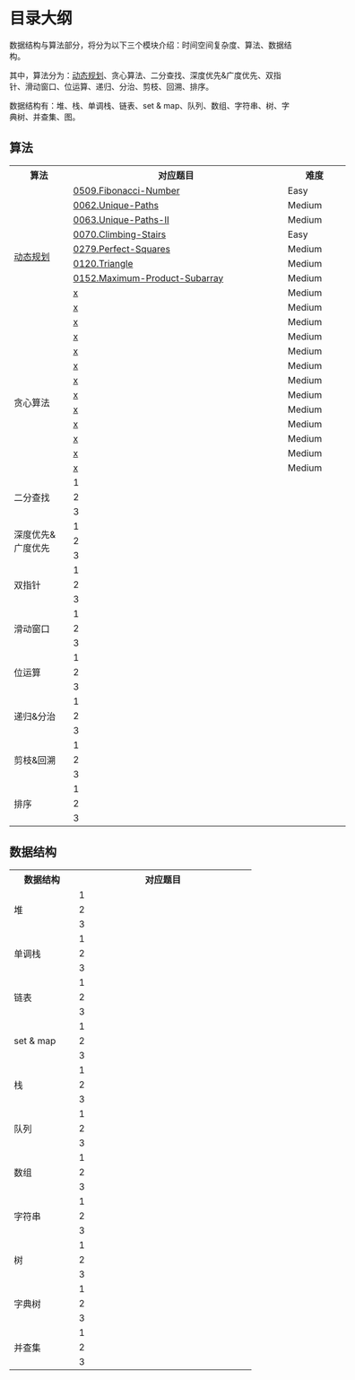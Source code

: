 # 目录大纲

数据结构与算法部分，将分为以下三个模块介绍：时间空间复杂度、算法、数据结构。

其中，算法分为：[动态规划](./2_dynamic_programming.md)、贪心算法、二分查找、深度优先&广度优先、双指针、滑动窗口、位运算、递归、分治、剪枝、回溯、排序。

数据结构有：堆、栈、单调栈、链表、set & map、队列、数组、字符串、树、字典树、并查集、图。

## 算法

<table style="width:600px">
    <tr>
        <th>算法</th><th>对应题目</th><th>难度</th>
    </tr>
    <tr>
        <td rowspan="10" width="100px"><a href="./2_dynamic_programming.html">动态规划</a></td>
        <td width="400px"><a href="../problem/0509.Fibonacci-Number.html">0509.Fibonacci-Number</a></td>
        <td width="100px">Easy</td>
    </tr>
    <tr><td><a href="../problem/0062.Unique-Paths.html">0062.Unique-Paths</a></td><td>Medium</td></tr>
    <tr><td><a href="../problem/0063.Unique-Paths-II.html">0063.Unique-Paths-II</a></td><td>Medium</td></tr>
    <tr><td><a href="../problem/0070.Climbing-Stairs.html">0070.Climbing-Stairs</a></td><td>Easy</td></tr>
    <tr><td><a href="../problem/0279.Perfect-Squares.html">0279.Perfect-Squares</a></td><td>Medium</td></tr>
    <tr><td><a href="../problem/0120.Triangle.html">0120.Triangle</a></td><td>Medium</td></tr>
    <tr><td><a href="../problem/0152.Maximum-Product-Subarray.html">0152.Maximum-Product-Subarray</a></td><td>Medium</td></tr>
    <tr><td><a href="../problem/x.html">x</a></td><td>Medium</td></tr>
    <tr><td><a href="../problem/x.html">x</a></td><td>Medium</td></tr>
    <tr><td><a href="../problem/x.html">x</a></td><td>Medium</td></tr>
    <tr>
        <td rowspan="10">贪心算法</td>
        <td><a href="../problem/x.html">x</a></td><td>Medium</td>
    </tr>
    <tr><td><a href="../problem/x.html">x</a></td><td>Medium</td></tr>
    <tr><td><a href="../problem/x.html">x</a></td><td>Medium</td></tr>
    <tr><td><a href="../problem/x.html">x</a></td><td>Medium</td></tr>
    <tr><td><a href="../problem/x.html">x</a></td><td>Medium</td></tr>
    <tr><td><a href="../problem/x.html">x</a></td><td>Medium</td></tr>
    <tr><td><a href="../problem/x.html">x</a></td><td>Medium</td></tr>
    <tr><td><a href="../problem/x.html">x</a></td><td>Medium</td></tr>
    <tr><td><a href="../problem/x.html">x</a></td><td>Medium</td></tr>
    <tr><td><a href="../problem/x.html">x</a></td><td>Medium</td></tr>
    <tr>
        <td rowspan="3">二分查找</td><td>1</td>
    </tr>
    <tr><td>2</td></tr>
    <tr><td>3</td></tr>
    <tr>
        <td rowspan="3">深度优先&广度优先</td><td>1</td>
    </tr>
    <tr><td>2</td></tr>
    <tr><td>3</td></tr>
    <tr>
        <td rowspan="3">双指针</td><td>1</td>
    </tr>
    <tr><td>2</td></tr>
    <tr><td>3</td></tr>
    <tr>
        <td rowspan="3">滑动窗口</td><td>1</td>
    </tr>
    <tr><td>2</td></tr>
    <tr><td>3</td></tr>
    <tr>
        <td rowspan="3">位运算</td><td>1</td>
    </tr>
    <tr><td>2</td></tr>
    <tr><td>3</td></tr>
    <tr>
        <td rowspan="3">递归&分治</td><td>1</td>
    </tr>
    <tr><td>2</td></tr>
    <tr><td>3</td></tr>
    <tr>
        <td rowspan="3">剪枝&回溯</td><td>1</td>
    </tr>
    <tr><td>2</td></tr>
    <tr><td>3</td></tr>
    <tr>
        <td rowspan="3">排序</td><td>1</td>
    </tr>
    <tr><td>2</td></tr>
    <tr><td>3</td></tr>
</table>

## 数据结构

<table style="width:600px">
    <tr>
        <th>数据结构</th><th>对应题目</th>
    </tr>
    <tr>
        <td rowspan="3" width="100px">堆</td>
        <td width="300px">1</td>
    </tr>
    <tr><td>2</td></tr>
    <tr><td>3</td></tr>
    <tr>
        <td rowspan="3">单调栈</td><td>1</td>
    </tr>
    <tr><td>2</td></tr>
    <tr><td>3</td></tr>
    <tr>
        <td rowspan="3">链表</td><td>1</td>
    </tr>
    <tr><td>2</td></tr>
    <tr><td>3</td></tr>
    <tr>
        <td rowspan="3">set & map</td><td>1</td>
    </tr>
    <tr><td>2</td></tr>
    <tr><td>3</td></tr>
    <tr>
        <td rowspan="3">栈</td><td>1</td>
    </tr>
    <tr><td>2</td></tr>
    <tr><td>3</td></tr>
    <tr>
        <td rowspan="3">队列</td><td>1</td>
    </tr>
    <tr><td>2</td></tr>
    <tr><td>3</td></tr>
    <tr>
        <td rowspan="3">数组</td><td>1</td>
    </tr>
    <tr><td>2</td></tr>
    <tr><td>3</td></tr>
    <tr>
        <td rowspan="3">字符串</td><td>1</td>
    </tr>
    <tr><td>2</td></tr>
    <tr><td>3</td></tr>
    <tr>
        <td rowspan="3">树</td><td>1</td>
    </tr>
    <tr><td>2</td></tr>
    <tr><td>3</td></tr>
    <tr>
        <td rowspan="3">字典树</td><td>1</td>
    </tr>
    <tr><td>2</td></tr>
    <tr><td>3</td></tr>
    <tr>
        <td rowspan="3">并查集</td><td>1</td>
    </tr>
    <tr><td>2</td></tr>
    <tr><td>3</td></tr>
</table>